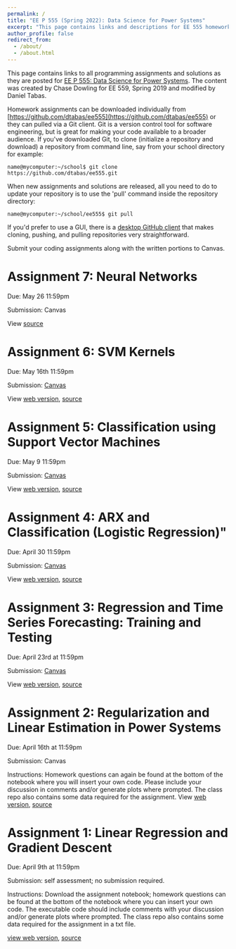 ```yaml
---
permalink: /
title: "EE P 555 (Spring 2022): Data Science for Power Systems"
excerpt: "This page contains links and descriptions for EE 555 homework assignments"
author_profile: false
redirect_from: 
  - /about/
  - /about.html
---
```



This page contains links to all programming assignments and solutions as they are posted for [EE P 555: Data Science for Power Systems](https://zhangbaosen.github.io/teaching/EE555). The content was created by Chase Dowling for EE 559, Spring 2019 and modified by Daniel Tabas. 

Homework assignments can be downloaded individually from [https://github.com/dtabas/ee555](https://github.com/dtabas/ee555) or they can pulled via a Git client. Git is a version control tool for software engineering, but is great for making your code available to a broader audience. If you've downloaded Git, to clone (initialize a repository and download) a repository from command line, say from your school directory for example:

`name@mycomputer:~/school$ git clone https://github.com/dtabas/ee555.git`

When new assignments and solutions are released, all you need to do to update your repository is to use the 'pull' command inside the repository directory:

`name@mycomputer:~/school/ee555$ git pull`

If you'd prefer to use a GUI, there is a [desktop GitHub client](https://desktop.github.com/) that makes cloning, pushing, and pulling repositories very straightforward.

Submit your coding assignments along with the written portions to Canvas.

Assignment 7: Neural Networks
=== 

Due: May 26 11:59pm

Submission: Canvas

View [source](https://github.com/dtabas/ee555/tree/main/hw7)

Assignment 6: SVM Kernels
=== 

Due: May 16th 11:59pm

Submission: [Canvas](https://canvas.uw.edu/courses/1545435/assignments/7376769)

View [web version](https://dtabas.github.io/eep555uw/notebooks/assignment_6), [source](https://github.com/dtabas/ee555/tree/main/hw6)

Assignment 5: Classification using Support Vector Machines
===

Due: May 9 11:59pm

Submission: [Canvas](https://canvas.uw.edu/courses/1545435/assignments/7361827)

View [web version](https://dtabas.github.io/eep555uw/notebooks/assignment_5), [source](https://github.com/dtabas/ee555/tree/main/hw5)

Assignment 4: ARX and Classification (Logistic Regression)"
===

Due: April 30 11:59pm

Submission: [Canvas](https://canvas.uw.edu/courses/1545435/assignments/7350840)

View [web version](https://dtabas.github.io/eep555uw/notebooks/assignment_4), [source](https://github.com/dtabas/ee555/tree/main/hw4)


Assignment 3: Regression and Time Series Forecasting: Training and Testing
====

Due: April 23rd at 11:59pm

Submission: [Canvas](https://canvas.uw.edu/courses/1545435/assignments/7339179)

View [web version](https://dtabas.github.io/eep555uw/notebooks/assignment_3), [source](https://github.com/dtabas/ee555/tree/main/hw3)

Assignment 2: Regularization and Linear Estimation in Power Systems
===

Due: April 16th at 11:59pm

Submission: Canvas

Instructions: Homework questions can again be found at the bottom of the notebook where you will insert your own code. Please include your discussion in comments and/or generate plots where prompted. The class repo also contains some data required for the assignment. View [web version](https://dtabas.github.io/eep555uw/notebooks/assignment_2), [source](https://github.com/dtabas/ee555/tree/main/hw2)

Assignment 1: Linear Regression and Gradient Descent
======

Due: April 9th at 11:59pm

Submission: self assessment; no submission required.

Instructions: Download the assignment notebook; homework questions can be found at the bottom of the notebook where you can insert your own code. The executable code should include comments with your discussion and/or generate plots where prompted. The class repo also contains some data required for the assignment in a txt file.

[view web version](https://dtabas.github.io/eep555uw/notebooks/regression),  [source](https://github.com/dtabas/ee555/tree/main/hw1)
